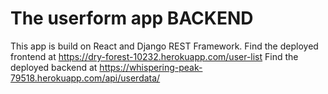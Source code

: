 # The userform app BACKEND

This app is build on React and Django REST Framework.
Find the deployed frontend at https://dry-forest-10232.herokuapp.com/user-list
Find the deployed backend at https://whispering-peak-79518.herokuapp.com/api/userdata/